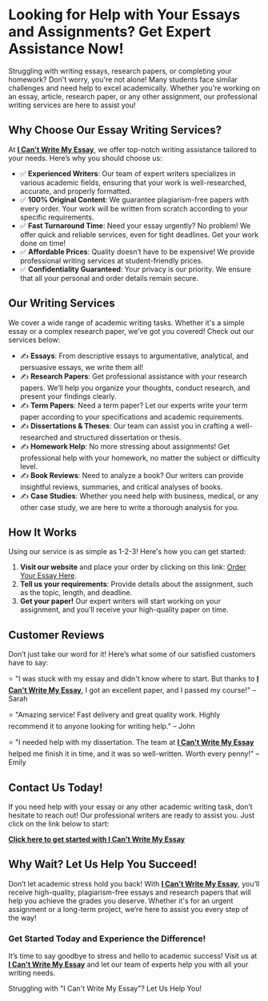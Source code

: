 <h1>Looking for Help with Your Essays and Assignments? Get Expert Assistance Now!</h1>

<p>Struggling with writing essays, research papers, or completing your homework? Don't worry, you're not alone! Many students face similar challenges and need help to excel academically. Whether you're working on an essay, article, research paper, or any other assignment, our professional writing services are here to assist you!</p>

<h2>Why Choose Our Essay Writing Services?</h2>
<p>At <strong><a href="https://tinyurl.com/topessay?keyword=i+can+t+write+my+essay" target="_blank">I Can't Write My Essay</a></strong>, we offer top-notch writing assistance tailored to your needs. Here’s why you should choose us:</p>
<ul>
  <li>✅ <strong>Experienced Writers</strong>: Our team of expert writers specializes in various academic fields, ensuring that your work is well-researched, accurate, and properly formatted.</li>
  <li>✅ <strong>100% Original Content</strong>: We guarantee plagiarism-free papers with every order. Your work will be written from scratch according to your specific requirements.</li>
  <li>✅ <strong>Fast Turnaround Time</strong>: Need your essay urgently? No problem! We offer quick and reliable services, even for tight deadlines. Get your work done on time!</li>
  <li>✅ <strong>Affordable Prices</strong>: Quality doesn’t have to be expensive! We provide professional writing services at student-friendly prices.</li>
  <li>✅ <strong>Confidentiality Guaranteed</strong>: Your privacy is our priority. We ensure that all your personal and order details remain secure.</li>
</ul>

<h2>Our Writing Services</h2>
<p>We cover a wide range of academic writing tasks. Whether it's a simple essay or a complex research paper, we’ve got you covered! Check out our services below:</p>

<ul>
  <li>✍️ <strong>Essays</strong>: From descriptive essays to argumentative, analytical, and persuasive essays, we write them all!</li>
  <li>✍️ <strong>Research Papers</strong>: Get professional assistance with your research papers. We’ll help you organize your thoughts, conduct research, and present your findings clearly.</li>
  <li>✍️ <strong>Term Papers</strong>: Need a term paper? Let our experts write your term paper according to your specifications and academic requirements.</li>
  <li>✍️ <strong>Dissertations & Theses</strong>: Our team can assist you in crafting a well-researched and structured dissertation or thesis.</li>
  <li>✍️ <strong>Homework Help</strong>: No more stressing about assignments! Get professional help with your homework, no matter the subject or difficulty level.</li>
  <li>✍️ <strong>Book Reviews</strong>: Need to analyze a book? Our writers can provide insightful reviews, summaries, and critical analyses of books.</li>
  <li>✍️ <strong>Case Studies</strong>: Whether you need help with business, medical, or any other case study, we are here to write a thorough analysis for you.</li>
</ul>

<h2>How It Works</h2>
<p>Using our service is as simple as 1-2-3! Here's how you can get started:</p>

<ol>
  <li><strong>Visit our website</strong> and place your order by clicking on this link: <a href="https://tinyurl.com/topessay?keyword=i+can+t+write+my+essay" target="_blank">Order Your Essay Here</a>.</li>
  <li><strong>Tell us your requirements</strong>: Provide details about the assignment, such as the topic, length, and deadline.</li>
  <li><strong>Get your paper!</strong> Our expert writers will start working on your assignment, and you’ll receive your high-quality paper on time.</li>
</ol>

<h2>Customer Reviews</h2>
<p>Don’t just take our word for it! Here’s what some of our satisfied customers have to say:</p>

<p>⭐ "I was stuck with my essay and didn't know where to start. But thanks to <strong><a href="https://tinyurl.com/topessay?keyword=i+can+t+write+my+essay" target="_blank">I Can't Write My Essay</a></strong>, I got an excellent paper, and I passed my course!" – Sarah</p>
<p>⭐ "Amazing service! Fast delivery and great quality work. Highly recommend it to anyone looking for writing help." – John</p>
<p>⭐ "I needed help with my dissertation. The team at <strong><a href="https://tinyurl.com/topessay?keyword=i+can+t+write+my+essay" target="_blank">I Can't Write My Essay</a></strong> helped me finish it in time, and it was so well-written. Worth every penny!" – Emily</p>

<h2>Contact Us Today!</h2>
<p>If you need help with your essay or any other academic writing task, don’t hesitate to reach out! Our professional writers are ready to assist you. Just click on the link below to start:</p>

<p><strong><a href="https://tinyurl.com/topessay?keyword=i+can+t+write+my+essay" target="_blank">Click here to get started with I Can't Write My Essay</a></strong></p>

<h2>Why Wait? Let Us Help You Succeed!</h2>
<p>Don’t let academic stress hold you back! With <strong><a href="https://tinyurl.com/topessay?keyword=i+can+t+write+my+essay" target="_blank">I Can't Write My Essay</a></strong>, you’ll receive high-quality, plagiarism-free essays and research papers that will help you achieve the grades you deserve. Whether it's for an urgent assignment or a long-term project, we’re here to assist you every step of the way!</p>

<h3>Get Started Today and Experience the Difference!</h3>
<p>It’s time to say goodbye to stress and hello to academic success! Visit us at <strong><a href="https://tinyurl.com/topessay?keyword=i+can+t+write+my+essay" target="_blank">I Can't Write My Essay</a></strong> and let our team of experts help you with all your writing needs.</p>
Struggling with "I Can't Write My Essay"? Let Us Help You!
